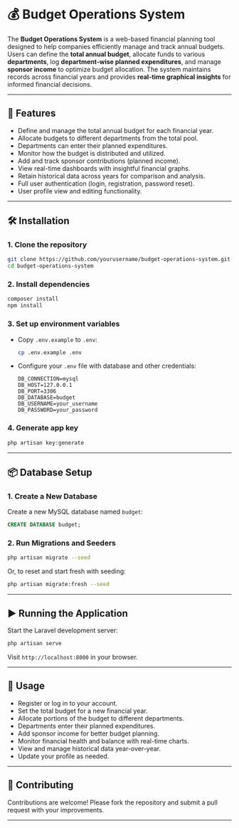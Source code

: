 # 💰 Budget Operations System

The **Budget Operations System** is a web-based financial planning tool designed to help companies efficiently manage and track annual budgets. Users can define the **total annual budget**, allocate funds to various **departments**, log **department-wise planned expenditures**, and manage **sponsor income** to optimize budget allocation. The system maintains records across financial years and provides **real-time graphical insights** for informed financial decisions.

---

## 🚀 Features

- Define and manage the total annual budget for each financial year.
- Allocate budgets to different departments from the total pool.
- Departments can enter their planned expenditures.
- Monitor how the budget is distributed and utilized.
- Add and track sponsor contributions (planned income).
- View real-time dashboards with insightful financial graphs.
- Retain historical data across years for comparison and analysis.
- Full user authentication (login, registration, password reset).
- User profile view and editing functionality.

---

## 🛠️ Installation

### 1. Clone the repository

```bash
git clone https://github.com/yourusername/budget-operations-system.git
cd budget-operations-system
```

### 2. Install dependencies

```bash
composer install
npm install
```

### 3. Set up environment variables

- Copy `.env.example` to `.env`:
  ```bash
  cp .env.example .env
  ```

- Configure your `.env` file with database and other credentials:
  ```env
  DB_CONNECTION=mysql
  DB_HOST=127.0.0.1
  DB_PORT=3306
  DB_DATABASE=budget
  DB_USERNAME=your_username
  DB_PASSWORD=your_password
  ```

### 4. Generate app key

```bash
php artisan key:generate
```

---

## 📦 Database Setup

### 1. Create a New Database

Create a new MySQL database named `budget`:

```sql
CREATE DATABASE budget;
```

### 2. Run Migrations and Seeders

```bash
php artisan migrate --seed
```

Or, to reset and start fresh with seeding:

```bash
php artisan migrate:fresh --seed
```

---

## ▶️ Running the Application

Start the Laravel development server:

```bash
php artisan serve
```

Visit `http://localhost:8000` in your browser.

---

## 🧪 Usage


- Register or log in to your account.
- Set the total budget for a new financial year.
- Allocate portions of the budget to different departments.
- Departments enter their planned expenditures.
- Add sponsor income for better budget planning.
- Monitor financial health and balance with real-time charts.
- View and manage historical data year-over-year.
- Update your profile as needed.

---

## 🤝 Contributing

Contributions are welcome! Please fork the repository and submit a pull request with your improvements.

---



